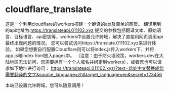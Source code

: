 # cloudflare_translate
这是一个利用cloudflare的workers搭建一个翻译的api及简单的网页。
翻译用到的api地址为:https://translateapi.011102.xyz
提交的参数包括翻译文本、原始语言、目标语言、api密钥等，workers中设置允许跨域，解决了直接用网页调用api最终出现问题的情况。
您可以尝试访问https://translate.011102.xyz来进行体验。
如果您想要自行配置Cloudflare则可以将index.js传入workers下，并将app.js和index.html放入pages中。
（注意：由于防火墙政策，workers.dev在大陆地区无法访问，您需要拥有一个个人域名并绑定到workers），或者您也可以请求如下地址进行访问：
https://translateapi.011102.xyz/?text=此处中文替换成您需要翻译的文字&source_language=zh&target_language=en&secret=123456

本站已设置允许跨域，您可以随意调用！
